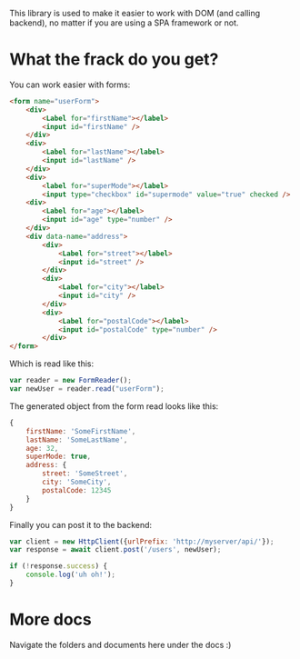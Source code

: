 This library is used to make it easier to work with DOM (and calling backend), no matter if you are using a SPA framework or not.

# What the frack do you get?

You can work easier with forms:

```html
<form name="userForm">
    <div>
        <Label for="firstName"></label>
        <input id="firstName" />
    </div>
    <div>
        <Label for="lastName"></label>
        <input id="lastName" />
    </div>
    <div>
        <label for="superMode"></label>
        <input type="checkbox" id="supermode" value="true" checked />
    <div>
        <Label for="age"></label>
        <input id="age" type="number" />
    </div>
    <div data-name="address">
        <div>
            <Label for="street"></label>
            <input id="street" />
        </div>
        <div>
            <Label for="city"></label>
            <input id="city" />
        </div>
        <div>
            <Label for="postalCode"></label>
            <input id="postalCode" type="number" />
        </div>
</form>
```

Which is read like this:

```js
var reader = new FormReader();
var newUser = reader.read("userForm");
```

The generated object from the form read looks like this:

```js
{
    firstName: 'SomeFirstName',
    lastName: 'SomeLastName',
    age: 32,
    superMode: true,
    address: {
        street: 'SomeStreet',
        city: 'SomeCity',
        postalCode: 12345
    }
}
```

Finally you can post it to the backend:

```js
var client = new HttpClient({urlPrefix: 'http://myserver/api/'});
var response = await client.post('/users', newUser);

if (!response.success) {
    console.log('uh oh!');
}
```

# More docs

Navigate the folders and documents here under the docs :)


